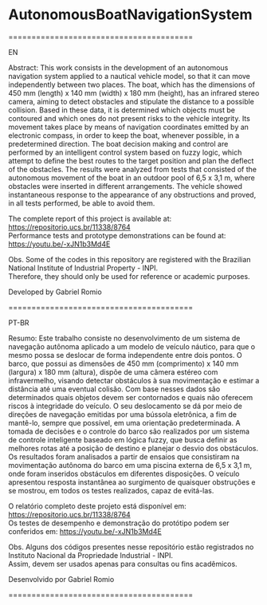 # AutonomousBoatNavigationSystem

========================================

EN

Abstract:
This work consists in the development of an autonomous navigation system applied to 
a nautical vehicle model, so that it can move independently between two places. The 
boat,  which  has  the  dimensions  of  450  mm  (length)  x  140  mm  (width)  x  180  mm 
(height), has an infrared stereo camera, aiming to detect obstacles and stipulate the 
distance to a possible collision. Based in these data, it is determined which objects 
must be contoured and which ones do not present risks to the vehicle integrity. Its 
movement takes place by means of navigation coordinates emitted by an electronic 
compass, in order to keep the boat, whenever possible, in a predetermined direction. 
The boat decision making and control are performed by an intelligent control system 
based on fuzzy logic, which attempt to define the best routes to the target position and 
plan the deflect of the obstacles. The results were analyzed from tests that consisted 
of the autonomous movement of the boat in an outdoor pool of 6,5 x 3,1 m, where 
obstacles were inserted in different arrangements. The vehicle showed instantaneous 
response to the appearance of any obstructions and proved, in all tests performed, be 
able to avoid them. 

The complete report of this project is available at: https://repositorio.ucs.br/11338/8764
<br>Performance tests and prototype demonstrations can be found at: https://youtu.be/-xJN1b3Md4E

Obs. Some of the codes in this repository are registered with the Brazilian National Institute of Industrial Property - INPI. 
<br> Therefore, they should only be used for reference or academic purposes.

Developed by Gabriel Romio

========================================

PT-BR

Resumo:
Este trabalho consiste no desenvolvimento de um sistema de navegação autônoma 
aplicado a um modelo de veículo náutico, para que o mesmo possa se deslocar de 
forma independente entre dois pontos. O barco, que possui as dimensões de 450 mm 
(comprimento) x 140 mm (largura) x 180 mm (altura), dispõe de uma câmera estéreo 
com  infravermelho,  visando  detectar  obstáculos  à  sua  movimentação  e  estimar  a 
distância até uma eventual colisão. Com base nesses dados são determinados quais 
objetos devem ser contornados e quais não oferecem riscos à integridade do veículo. 
O  seu  deslocamento se  dá por meio  de  direções  de  navegação emitidas por uma 
bússola  eletrônica,  a  fim  de  mantê-lo,  sempre  que  possível,  em  uma  orientação 
predeterminada. A tomada de decisões e o controle do barco são realizados por um 
sistema  de  controle  inteligente  baseado  em  lógica  fuzzy,  que  busca  definir  as 
melhores  rotas  até  a  posição  de  destino  e  planejar  o  desvio  dos  obstáculos.  Os 
resultados foram analisados a partir de ensaios que consistiram na movimentação 
autônoma do barco em uma piscina externa de 6,5 x 3,1 m, onde foram inseridos 
obstáculos em diferentes disposições. O veículo apresentou resposta instantânea ao 
surgimento  de quaisquer obstruções  e  se mostrou,  em  todos  os  testes  realizados, 
capaz de evitá-las.

O relatório completo deste projeto está disponível em: https://repositorio.ucs.br/11338/8764
<br>Os testes de desempenho e demonstração do protótipo podem ser conferidos em: https://youtu.be/-xJN1b3Md4E

Obs. Alguns dos códigos presentes nesse repositório estão registrados no Instituto Nacional da Propriedade Industrial - INPI.
<br>Assim, devem ser usados apenas para consultas ou fins acadêmicos.

Desenvolvido por Gabriel Romio

========================================
